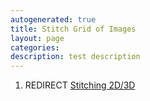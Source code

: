 ```yaml
---
autogenerated: true
title: Stitch Grid of Images
layout: page
categories: 
description: test description
---
```


1.  REDIRECT [Stitching 2D/3D](Stitching_2D_3D)
